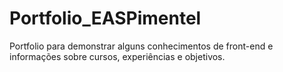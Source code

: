 # Portfolio_EASPimentel
Portfolio para demonstrar alguns conhecimentos de front-end e informações sobre cursos, experiências e objetivos.
